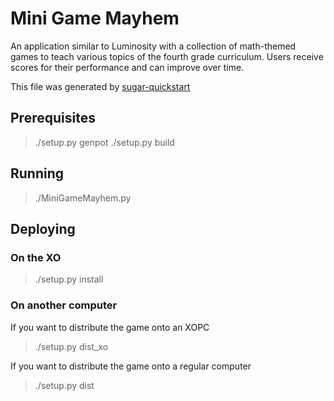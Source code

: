 Mini Game Mayhem
======
An application similar to Luminosity with a collection of math-themed games to teach various topics of the fourth grade curriculum. Users receive scores for their performance and can improve over time.


This file was generated by [sugar-quickstart](https://github.com/liam-middlebrook/sugar-quickstart)

## Prerequisites

>   ./setup.py genpot
>   ./setup.py build

## Running

>   ./MiniGameMayhem.py

## Deploying

### On the XO

>   ./setup.py install

### On another computer

If you want to distribute the game onto an XOPC

>   ./setup.py dist_xo

If you want to distribute the game onto a regular computer

>   ./setup.py dist
